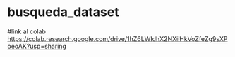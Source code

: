 # busqueda_dataset

#link al colab https://colab.research.google.com/drive/1hZ6LWIdhX2NXiiHkVoZfeZg9sXPoeoAK?usp=sharing
